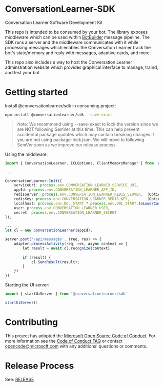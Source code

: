 # ConversationLearner-SDK

Conversation Learner Software Development Kit

This repo is intended to be consumed by your bot. The library exposes middleware which can be used within [BotBuilder](https://github.com/Microsoft/botbuilder-js) message pipeline.  The SDK runs a server and the middleware communicates with it while processing messages which enables the Conversation Learner track the bot's state/memory and reply with messages, adaptive cards, and more.

This repo also includes a way to host the Conversation Learner adminstration website which provides graphical interface to manage, traind, and test your bot.

# Getting started

Install @conversationlearner/sdk in consuming project:

```bash
npm install @conversationlearner/sdk --save-exact
```

> Note: We recommend using --save-exact to lock the version since we are NOT following SemVer at this time. This can help prevent accidental package updates which may contain breaking changes if you are not using package-lock.json. We will move to following SemVer soon as we improve our release process.

Using the middlware:

```typescript
import { ConversationLearner, ICLOptions, ClientMemoryManager } from '@conversationlearner/sdk'

...

ConversationLearner.Init({
    serviceUri: process.env.CONVERSATION_LEARNER_SERVICE_URI,
    appId: process.env.CONVERSATION_LEARNER_APP_ID,
    redisServer: process.env.CONVERSATION_LEARNER_REDIS_SERVER,  (Optional)
    redisKey: process.env.CONVERSATION_LEARNER_REDIS_KEY,        (Optional)
    localhost: process.env.DOL_START ? process.env.DOL_START.toLowerCase() === 'true' : true,
    user: process.env.CONVERSATION_LEARNER_USER,
    secret: process.env.CONVERSATION_LEARNER_SECRET
});

...
let cl = new ConversationLearner(appId);

server.post('/api/messages', (req, res) => {
    adapter.processActivity(req, res, async context => {
        let result = await cl.recognize(context)
        
        if (result) {
            cl.SendResult(result);
        }
    })
})
```

Starting the UI server:

```typescript
import { startUiServer } from '@conversationlearner/sdk'

startUiServer()
```


# Contributing

This project has adopted the [Microsoft Open Source Code of Conduct](https://opensource.microsoft.com/codeofconduct/). For more information see the [Code of Conduct FAQ](https://opensource.microsoft.com/codeofconduct/faq/) or contact [opencode@microsoft.com](mailto:opencode@microsoft.com) with any additional questions or comments.

# Release Process

See: [RELEASE](/RELEASE.md)